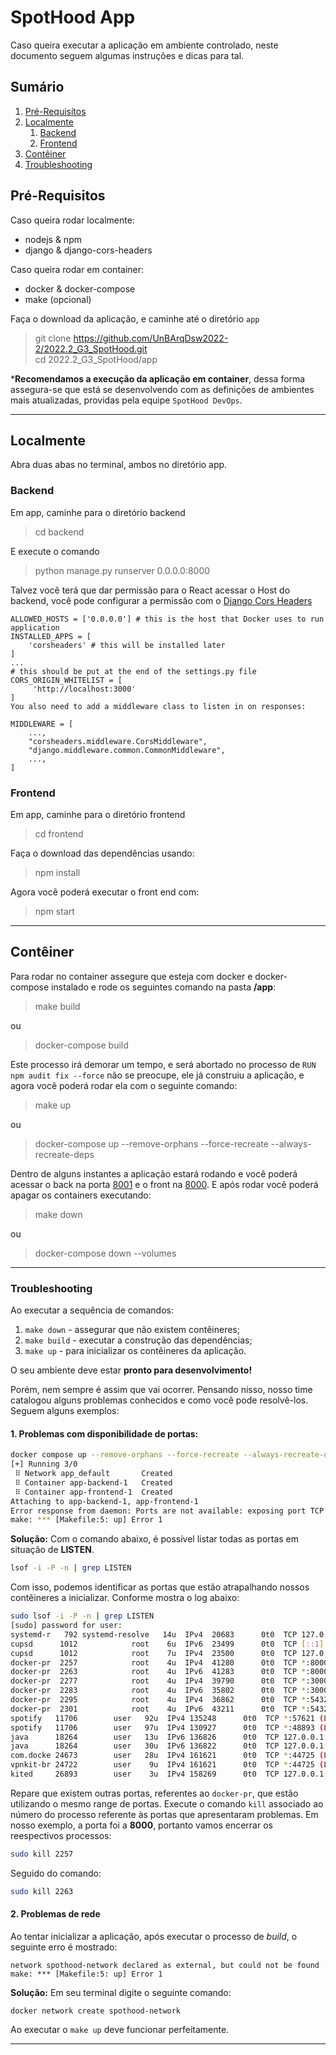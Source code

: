 # SpotHood App
Caso queira executar a aplicação em ambiente controlado, neste documento seguem algumas instruções e dicas para tal.
## Sumário
1. [Pré-Requisítos](#pré-requisitos)
2. [Localmente](#localmente)
   1. [Backend](#backend)
   2. [Frontend](#frontend)
3. [Contêiner](#container)
4. [Troubleshooting](#troubleshooting)

## Pré-Requisitos
Caso queira rodar localmente:
- nodejs & npm
- django & django-cors-headers

Caso queira rodar em container:
- docker & docker-compose
- make (opcional)

Faça o download da aplicação, e caminhe até o diretório `app`
> git clone https://github.com/UnBArqDsw2022-2/2022.2_G3_SpotHood.git
<br>cd 2022.2_G3_SpotHood/app

***Recomendamos a execução da aplicação em container**, dessa forma assegura-se que está se desenvolvendo com as definições
de ambientes mais atualizadas, providas pela equipe `SpotHood DevOps`.

<hr>

## Localmente
Abra duas abas no terminal, ambos no diretório app.

### Backend
Em app, caminhe para o diretório backend

> cd backend

E execute o comando

> python manage.py runserver 0.0.0.0:8000

Talvez você terá que dar permissão para o React acessar o Host do backend, você pode configurar a permissão com o [Django Cors Headers](https://pypi.org/project/django-cors-headers/)

```
ALLOWED_HOSTS = ['0.0.0.0'] # this is the host that Docker uses to run application
INSTALLED_APPS = [
    'corsheaders' # this will be installed later
]
...
# this should be put at the end of the settings.py file
CORS_ORIGIN_WHITELIST = [
     'http://localhost:3000'
]
You also need to add a middleware class to listen in on responses:

MIDDLEWARE = [
    ...,
    "corsheaders.middleware.CorsMiddleware",
    "django.middleware.common.CommonMiddleware",
    ...,
]
```

### Frontend
Em app, caminhe para o diretório frontend

> cd frontend

Faça o download das dependências usando:

> npm install

Agora você poderá executar o front end com:

> npm start

<hr>

## Contêiner

Para rodar no container assegure que esteja com docker e docker-compose instalado e rode os seguintes comando na pasta **/app**:

> make build

ou

> docker-compose build

Este processo irá demorar um tempo, e será abortado no processo de `RUN npm audit fix --force` não se preocupe, ele já construiu a aplicação, e agora você poderá rodar ela com o seguinte comando:

> make up

ou

> docker-compose up --remove-orphans --force-recreate --always-recreate-deps

Dentro de alguns instantes a aplicação estará rodando e você poderá acessar o back na porta [8001](http://localhost:8001) e o front na [8000](http://localhost:8000). E após rodar você poderá apagar os containers executando:

> make down

ou

> docker-compose down --volumes

***
### Troubleshooting
Ao executar a sequência de comandos: 
1) `make down` - assegurar que não existem contêineres;
2) `make build` - executar a construção das dependências;
3) `make up` - para inicializar os contêineres da aplicação.

O seu ambiente deve estar **pronto para desenvolvimento!** 

Porém, nem sempre é assim que vai ocorrer. Pensando nisso, nosso time
catalogou alguns problemas conhecidos e como você pode resolvê-los. Seguem alguns exemplos:

#### 1. Problemas com disponibilidade de portas:
```bash
docker compose up --remove-orphans --force-recreate --always-recreate-deps
[+] Running 3/0
 ⠿ Network app_default       Created                                                                                                                                                                                        0.0s
 ⠿ Container app-backend-1   Created                                                                                                                                                                                        0.0s
 ⠿ Container app-frontend-1  Created                                                                                                                                                                                        0.0s
Attaching to app-backend-1, app-frontend-1
Error response from daemon: Ports are not available: exposing port TCP 0.0.0.0:8000 -> 0.0.0.0:0: listen tcp 0.0.0.0:8000: bind: address already in use
make: *** [Makefile:5: up] Error 1
```
**Solução:** Com o  comando abaixo, é possível listar todas as portas em situação de **LISTEN**.
```bash
lsof -i -P -n | grep LISTEN
```

 Com isso, podemos identificar as portas que estão atrapalhando nossos contêineres a inicializar. Conforme mostra o log
 abaixo:

```bash
sudo lsof -i -P -n | grep LISTEN
[sudo] password for user: 
systemd-r   792 systemd-resolve   14u  IPv4  20683      0t0  TCP 127.0.0.53:53 (LISTEN)
cupsd      1012            root    6u  IPv6  23499      0t0  TCP [::1]:631 (LISTEN)
cupsd      1012            root    7u  IPv4  23500      0t0  TCP 127.0.0.1:631 (LISTEN)
docker-pr  2257            root    4u  IPv4  41280      0t0  TCP *:8000 (LISTEN)
docker-pr  2263            root    4u  IPv6  41283      0t0  TCP *:8000 (LISTEN)
docker-pr  2277            root    4u  IPv4  39790      0t0  TCP *:3000 (LISTEN)
docker-pr  2283            root    4u  IPv6  35802      0t0  TCP *:3000 (LISTEN)
docker-pr  2295            root    4u  IPv4  36862      0t0  TCP *:5432 (LISTEN)
docker-pr  2301            root    4u  IPv6  43211      0t0  TCP *:5432 (LISTEN)
spotify   11706        user   92u  IPv4 135248      0t0  TCP *:57621 (LISTEN)
spotify   11706        user   97u  IPv4 130927      0t0  TCP *:48893 (LISTEN)
java      18264        user   13u  IPv6 136826      0t0  TCP 127.0.0.1:63342 (LISTEN)
java      18264        user   30u  IPv6 136822      0t0  TCP 127.0.0.1:6942 (LISTEN)
com.docke 24673        user   28u  IPv4 161621      0t0  TCP *:44725 (LISTEN)
vpnkit-br 24722        user    9u  IPv4 161621      0t0  TCP *:44725 (LISTEN)
kited     26893        user    3u  IPv4 158269      0t0  TCP 127.0.0.1:46624 (LISTEN)
```

Repare que existem outras portas, referentes ao `docker-pr`, que estão utilizando o mesmo range de portas. 
Execute o comando `kill` associado ao número do processo referente às portas que apresentaram problemas. Em nosso exemplo,
a porta foi a **8000**, portanto vamos encerrar os reespectivos processos:

```bash
sudo kill 2257
```
Seguido do comando:
```bash
sudo kill 2263
```
#### 2. Problemas de rede
Ao tentar inicializar a aplicação, após executar o processo de *build*, o seguinte erro é mostrado:

```shell
network spothood-network declared as external, but could not be found                                                                                                                                                            
make: *** [Makefile:5: up] Error 1  
```

**Solução:** Em seu terminal digite o seguinte comando:
```shell
docker network create spothood-network
```

Ao executar o `make up` deve funcionar perfeitamente.

***